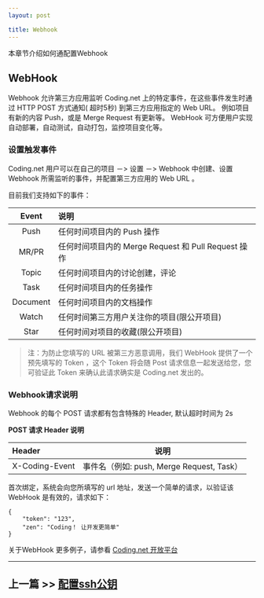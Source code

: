 ```yaml
---
layout: post

title: Webhook
---
```


本章节介绍如何通配置Webhook 

## WebHook 

Webhook 允许第三方应用监听 Coding.net 上的特定事件，在这些事件发生时通过 HTTP POST 方式通知( 超时5秒) 到第三方应用指定的 Web URL。 例如项目有新的内容 Push，或是 Merge Request 有更新等。 WebHook 可方便用户实现自动部署，自动测试，自动打包，监控项目变化等。 

### 设置触发事件

Coding.net 用户可以在自己的项目 －> 设置 －> Webhook 中创建、设置 Webhook 所需监听的事件，并配置第三方应用的 Web URL 。

目前我们支持如下的事件：

| Event |	说明 |
| :---: | :--- |
| Push |	任何时间项目内的 Push 操作 |
| MR/PR | 任何时间项目内的 Merge Request 和 Pull Request 操作|
| Topic |	任何时间项目内的讨论创建，评论 |
| Task |	任何时间项目内的任务操作 |
| Document |  任何时间项目内的文档操作 |
| Watch |	任何时间第三方用户关注你的项目(限公开项目) |
| Star | 任何时间对项目的收藏(限公开项目) |

> 注：为防止您填写的 URL 被第三方恶意调用，我们 WebHook 提供了一个预先填写的 Token ，这个 Token 将会随 Post 请求信息一起发送给您，您可验证此 Token 来确认此请求确实是 Coding.net 发出的。

### Webhook请求说明

Webhook 的每个 POST 请求都有包含特殊的 Header, 默认超时时间为 2s 

**POST 请求 Header 说明**

| Header |	说明 |
| :--- | --- |
| X-Coding-Event | 事件名（例如: push, Merge Request, Task） |

首次绑定，系统会向您所填写的 url 地址，发送一个简单的请求，以验证该 WebHook 是有效的，请求如下：

    {
        "token": "123", 
        "zen": "Coding！ 让开发更简单"
    }

关于WebHook 更多例子，请参看 [Coding.net 开放平台]( http://open.coding.net)

---

## 上一篇 >> [配置ssh公钥](/help/doc/git/ssh-key.html)